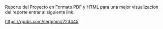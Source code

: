 
Reporte del Proyecto en Formato PDF y HTML para una mejor visualizacion del reporte entrar al siguiente link:

https://rpubs.com/sergiomr/723445
